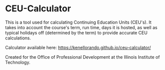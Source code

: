 # CEU-Calculator
This is a tool used for calculating Continuing Education Units (CEU's). It takes into account the course's term, run time, days it is hosted, as well as typical holidays off (determined by the term) to provide accurate CEU calculations.

Calculator available here: https://kenellorando.github.io/ceu-calculator/

Created for the Office of Professional Development at the Illinois Institute of Technology.